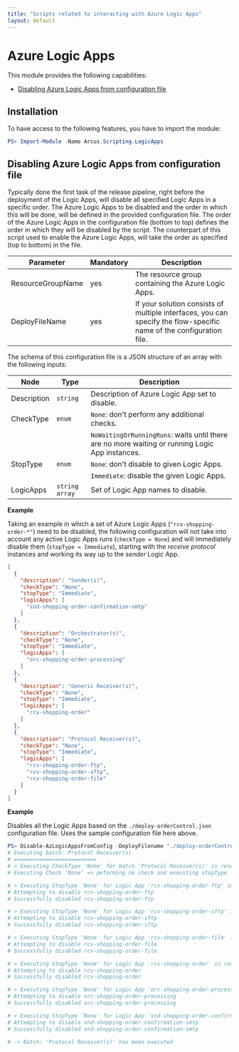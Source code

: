 ```yaml
---
title: "Scripts related to interacting with Azure Logic Apps"
layout: default
---
```


# Azure Logic Apps

This module provides the following capabilities:
- [Disabling Azure Logic Apps from configuration file](#disabling-azure-logic-apps-from-configuration-file)

## Installation

To have access to the following features, you have to import the module:

```powershell
PS> Import-Module -Name Arcus.Scripting.LogicApps
```

## Disabling Azure Logic Apps from configuration file

Typically done the first task of the release pipeline, right before the deployment of the Logic Apps, will disable all specified Logic Apps in a specific order. 
The Azure Logic Apps to be disabled and the order in which this will be done, will be defined in the provided configuration file.
The order of the Azure Logic Apps in the configuration file (bottom to top) defines the order in which they will be disabled by the script. The counterpart of this script used to enable the Azure Logic Apps, will take the order as specified (top to bottom) in the file.

| Parameter         | Mandatory | Description                                                                                                         |
| ----------------- | --------- | ------------------------------------------------------------------------------------------------------------------- |
| ResourceGroupName | yes       | The resource group containing the Azure Logic Apps.                                                                 |
| DeployFileName    | yes       | If your solution consists of multiple interfaces, you can specify the flow-specific name of the configuration file. |

The schema of this configuration file is a JSON structure of an array with the following inputs:

| Node        | Type            | Description                                                                                                           |
| ----------- | --------------- | --------------------------------------------------------------------------------------------------------------------- |
| Description | `string`        | Description of Azure Logic App set to disable.                                                                        |
| CheckType   | `enum`          | `None`: don't perform any additional checks. |
|             |                 | `NoWaitingOrRunningRuns`: waits until there are no more waiting or running Logic App instances. |
| StopType    | `enum`          | `None`: don't disable to given Logic Apps. |
|             |                 | `Immediate`: disable the given Logic Apps. |
| LogicApps   | `string array`  | Set of Logic App names to disable.                                                                                    |

**Example**

Taking an example in which a set of Azure Logic Apps (`"rcv-shopping-order-*"`) need to be disabled, the following configuration will not take into account any active Logic Apps runs (`checkType = None`) and will immediately disable them (`stopType = Immediate`), starting with the _receive protocol_ instances and working its way up to the _sender_ Logic App.

```json
[
  {
    "description": "Sender(s)",
    "checkType": "None",
    "stopType": "Immediate",
    "logicApps": [
      "snd-shopping-order-confirmation-smtp"
    ]
  },
  {
    "description": "Orchestrator(s)",
    "checkType": "None",
    "stopType": "Immediate",
    "logicApps": [
      "orc-shopping-order-processing"
    ]
  },
  {
    "description": "Generic Receiver(s)",
    "checkType": "None",
    "stopType": "Immediate",
    "logicApps": [
      "rcv-shopping-order"
    ]
  },
  {
    "description": "Protocol Receiver(s)",
    "checkType": "None",
    "stopType": "Immediate",
    "logicApps": [
      "rcv-shopping-order-ftp",
      "rcv-shopping-order-sftp",
      "rcv-shopping-order-file"
    ]
  }
]
```

**Example**

Disables all the Logic Apps based on the `./deploy-orderControl.json` configuration file.
Uses the sample configuration file here above.

```powershell
PS> Disable-AzLogicAppsFromConfig -DeployFilename "./deploy-orderControl" -ResourceGroupName "my-resource-group"
# Executing batch: Protocol Receiver(s)
# ==========================
# > Executing CheckType 'None' for batch 'Protocol Receiver(s)' in resource group 'my-resource-group'"
# Executing Check 'None' => peforming no check and executing stopType

# > Executing StopType 'None' for Logic App 'rcv-shopping-order-ftp' in resource group 'my-resource-group'
# Attempting to disable rcv-shopping-order-ftp
# Successfully disabled rcv-shopping-order-ftp

# > Executing StopType 'None' for Logic App 'rcv-shopping-order-sftp' in resource group 'my-resource-group'
# Attempting to disable rcv-shopping-order-sftp
# Successfully disabled rcv-shopping-order-sftp

# > Executing StopType 'None' for Logic App 'rcv-shopping-order-file' in resource group 'my-resource-group'
# Attempting to disable rcv-shopping-order-file
# Successfully disabled rcv-shopping-order-file

# > Executing StopType 'None' for Logic App 'rcv-shopping-order' in resource group 'my-resource-group'
# Attempting to disable rcv-shopping-order
# Successfully disabled rcv-shopping-order

# > Executing StopType 'None' for Logic App 'orc-shopping-order-processing' in resource group 'my-resource-group'
# Attempting to disable orc-shopping-order-processing
# Successfully disabled orc-shopping-order-processing

# > Executing StopType 'None' for Logic App 'snd-shopping-order-confirmation-smtp' in resource group 'my-resource-group'
# Attempting to disable snd-shopping-order-confirmation-smtp
# Successfully disabled snd-shopping-order-confirmation-smtp

# -> Batch: 'Protocol Receiver(s)' has been executed
```
